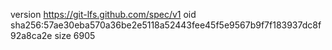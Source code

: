 version https://git-lfs.github.com/spec/v1
oid sha256:57ae30eba570a36be2e5118a52443fee45f5e9567b9f7f183937dc8f92a8ca2e
size 6905
